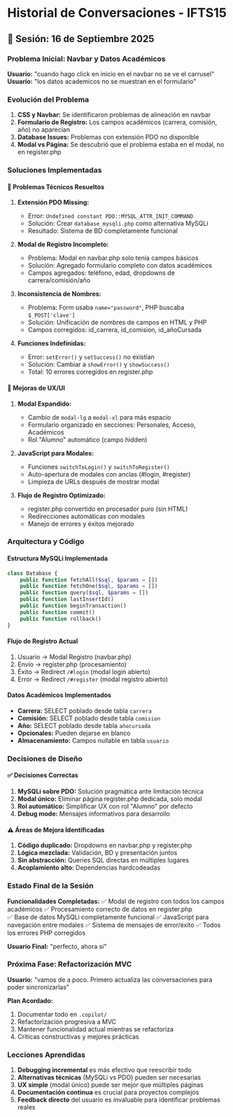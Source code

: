 # Historial de Conversaciones - IFTS15

## 📅 Sesión: 16 de Septiembre 2025

### Problema Inicial: Navbar y Datos Académicos
**Usuario:** "cuando hago click en inicio en el navbar no se ve el carrusel"
**Usuario:** "los datos academicos no se muestran en el formulario"

### Evolución del Problema
1. **CSS y Navbar:** Se identificaron problemas de alineación en navbar
2. **Formulario de Registro:** Los campos académicos (carrera, comisión, año) no aparecían
3. **Database Issues:** Problemas con extensión PDO no disponible
4. **Modal vs Página:** Se descubrió que el problema estaba en el modal, no en register.php

### Soluciones Implementadas

#### 🔧 Problemas Técnicos Resueltos
1. **Extensión PDO Missing:**
   - Error: `Undefined constant PDO::MYSQL_ATTR_INIT_COMMAND`
   - Solución: Crear `database_mysqli.php` como alternativa MySQLi
   - Resultado: Sistema de BD completamente funcional

2. **Modal de Registro Incompleto:**
   - Problema: Modal en navbar.php solo tenía campos básicos
   - Solución: Agregado formulario completo con datos académicos
   - Campos agregados: teléfono, edad, dropdowns de carrera/comisión/año

3. **Inconsistencia de Nombres:**
   - Problema: Form usaba `name="password"`, PHP buscaba `$_POST['clave']`
   - Solución: Unificación de nombres de campos en HTML y PHP
   - Campos corregidos: id_carrera, id_comision, id_añoCursada

4. **Funciones Indefinidas:**
   - Error: `setError()` y `setSuccess()` no existían
   - Solución: Cambiar a `showError()` y `showSuccess()`
   - Total: 10 errores corregidos en register.php

#### 🎨 Mejoras de UX/UI
1. **Modal Expandido:**
   - Cambio de `modal-lg` a `modal-xl` para más espacio
   - Formulario organizado en secciones: Personales, Acceso, Académicos
   - Rol "Alumno" automático (campo hidden)

2. **JavaScript para Modales:**
   - Funciones `switchToLogin()` y `switchToRegister()`
   - Auto-apertura de modales con anclas (#login, #register)
   - Limpieza de URLs después de mostrar modal

3. **Flujo de Registro Optimizado:**
   - register.php convertido en procesador puro (sin HTML)
   - Redirecciones automáticas con modales
   - Manejo de errores y éxitos mejorado

### Arquitectura y Código

#### Estructura MySQLi Implementada
```php
class Database {
    public function fetchAll($sql, $params = [])
    public function fetchOne($sql, $params = [])
    public function query($sql, $params = [])
    public function lastInsertId()
    public function beginTransaction()
    public function commit()
    public function rollback()
}
```

#### Flujo de Registro Actual
1. Usuario → Modal Registro (navbar.php)
2. Envío → register.php (procesamiento)
3. Éxito → Redirect `/#login` (modal login abierto)
4. Error → Redirect `/#register` (modal registro abierto)

#### Datos Académicos Implementados
- **Carrera:** SELECT poblado desde tabla `carrera`
- **Comisión:** SELECT poblado desde tabla `comision`
- **Año:** SELECT poblado desde tabla `añocursada`
- **Opcionales:** Pueden dejarse en blanco
- **Almacenamiento:** Campos nullable en tabla `usuario`

### Decisiones de Diseño

#### ✅ Decisiones Correctas
1. **MySQLi sobre PDO:** Solución pragmática ante limitación técnica
2. **Modal único:** Eliminar página register.php dedicada, solo modal
3. **Rol automático:** Simplificar UX con rol "Alumno" por defecto
4. **Debug mode:** Mensajes informativos para desarrollo

#### ⚠️ Áreas de Mejora Identificadas
1. **Código duplicado:** Dropdowns en navbar.php y register.php
2. **Lógica mezclada:** Validación, BD y presentación juntos
3. **Sin abstracción:** Queries SQL directas en múltiples lugares
4. **Acoplamiento alto:** Dependencias hardcodeadas

### Estado Final de la Sesión
**Funcionalidades Completadas:**
✅ Modal de registro con todos los campos académicos
✅ Procesamiento correcto de datos en register.php  
✅ Base de datos MySQLi completamente funcional
✅ JavaScript para navegación entre modales
✅ Sistema de mensajes de error/éxito
✅ Todos los errores PHP corregidos

**Usuario Final:** "perfecto, ahora si"

### Próxima Fase: Refactorización MVC
**Usuario:** "vamos de a poco. Primero actualiza las conversaciones para poder sincronizarlas"

**Plan Acordado:**
1. Documentar todo en `.copilot/`
2. Refactorización progresiva a MVC
3. Mantener funcionalidad actual mientras se refactoriza
4. Críticas constructivas y mejores prácticas

### Lecciones Aprendidas
1. **Debugging incremental** es más efectivo que reescribir todo
2. **Alternativas técnicas** (MySQLi vs PDO) pueden ser necesarias
3. **UX simple** (modal único) puede ser mejor que múltiples páginas
4. **Documentación continua** es crucial para proyectos complejos
5. **Feedback directo** del usuario es invaluable para identificar problemas reales
